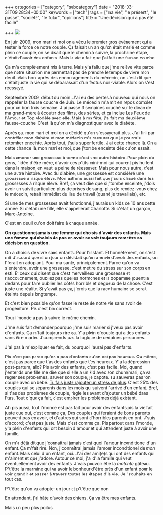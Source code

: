 +++
categories = ["category", "subcategory"]
date = "2018-03-31T09:28:34+00:00"
keywords = ["tech"]
tags = ["ma vie", "le présent", "le passé", "société", "le futur", "opinions"]
title = "Une décision qui a pas été facile"

+++
![](/uploads/2018/03/31/kids-holding-hands.jpg)

En juin 2009, mon mari et moi on a vécu le premier gros événement qui a tester la force de notre couple. Ça faisait un an qu'on était marié et comme plein de couple, on se disait que le chemin à suivre, la prochaine étape, c'était d'avoir des enfants. Mais la vie a fait que j'ai fait une fausse couche.

Ça m'a complètement mis à terre. Mais y'a fallu que j'me relève vite parce que notre situation me permettait pas de prendre le temps de vivre mon deuil. Mais bon, après des encouragements du médecin, on s'est dit que c'était juste la vie qui se débarassait d'un feotus non-viable. Alors on s'est réessayé.

Septembre 2009, début du moin. J'ai eu des pertes à nouveau qui nous on rappeller la fausse couche de Juin. Le médecin m'a mit en repos complet pour un bon trois semaine. J'ai passé 3 semaines couché sur le divan de ma grand-mère à écouter des films, des séries, et ça inclue Les Feux de l'Amour et Top Modèle avec elle.  Mais à ma fête, j'ai fait ma deuxième fausse-couche. C'est là qu'on m'a diagnostiquer avec le diabète. 

Après ça. mon mari et moi on a décidé qu'on s'essayerait plus. J'ai fini par contrôler mon diabète et mon médecin m'a rassurer que je pourrais retomber enceinte. Après tout, j'suis super fertile. J'ai cette chance là. On a cette chance là, mon mari et moi, que j'tombe enceinte dès qu'on essait. 

Mais amener une grossesse à terme c'est une autre histoire. Pour plein de gens, l'idée d'être mère, d'avoir des p'tits mini-moi qui courent pis hurlent dans la maison, en vaut la peine de réessayer. Mais pour nous autre, c'est une autre histoire. Avec du diabète, une grossesse est considéré une grossesse à risque élevé. Mon asthme aussi fait que j'suis classé dans les grossesses à risque élevé. Bref, ça veut dire que si j'tombe enceinte, j'dois avoir un suivit particulier: plus de prises de sang, plus de rendez-vous chez le médecin, retrait immédiat du lieu de travail (quand je travaillais), etc. 

Si une de mes grossesses avait fonctionné, j'aurais un kids de 10 ans cette année. Si c'était une fille, elle s'appellerait Charlotte. Si c'était un garçon, Marc-Antoine. 

C'est un deuil qu'on doit faire à chaque année.

**On questionne jamais une femme qui choisis d'avoir des enfants. Mais une femme qui choisis de pas en avoir se voit toujours remettre sa décision en question.**

On a choisis de vivre sans enfants. Pour l'instant. Et honnêtement, on s'est mit d'accord que si un jour on décidait qu'on a envie d'avoir des enfants, on l'ferait en adoptant. Pour ma santé, principalement. Parce qu'on va s'entendre, avoir une grossesse, c'est mettre du stress sur son corps en esti. Et ceux qui disent que c'est merveilleux une grossesse et l'accouchement, oubliez pas que les hormones et la dopamine jouent la dedans pour faire oublier les côtés horrible et dégueux de la chose. C'est juste une réalité. Si y'avait pas ça, j'crois que la race humaine se serait éteinte depuis longtemps. 

Et c'est bien possible qu'on fasse le reste de notre vie sans avoir de progéniture. Pis c'est bin correct. 

Tout l'monde a pas à suivre le même chemin. 

J'me suis fait demander pourquoi j'me suis marier si j'veux pas avoir d'enfants. Ça m'fait toujours rire ça. Y'a plein d'couple qui a des enfants sans être marier. J'comprends pas la logique de certaines personnes. 

J'ai pas à m'expliquer en fait, du pourquoi j'aurai pas d'enfants. 

Pis c'est pas parce qu'on a pas d'enfants qu'on est pas heureux. Ou même, c'est pas parce que t'as des enfants que t'es heureux. Y'a la dépression post-partum, allo? Pis avoir des enfants, c'est pas facile. Moi, quand j'entends une fille me dire que si elle a un kid avec son chum/mari, ça va régler ses problèmes, sauver son couple, je capote. Tu sauveras pas ton couple avec un bébé. [Tu fais juste rajouter un stress de plus](https://www.psychologue.net/articles/larrivee-dun-bebe-une-epreuve-pour-le-couple). C'est 25% des couples qui se séparents dans les mois qui suivent l'arrivé d'un enfant. Bref, si t'as des problèmes de couple, règle les avant d'ajouter un bébé dans l'tas. Tout c'que ça fait, c'est empirer les problèmes déjà existant.

Ah pis aussi, tout l'monde est pas fait pour avoir des enfants pis la vie fait juste que oui, c'est comme ça, Des couples qui feraient de bons parents peuvent pas en avoir, et d'autres qui sont d'horribles parents en ont. J'suis d'accord; c'est pas juste. Mais c'est comme ça. Pis partout dans l'monde, y'a plein d'enfants qui ont besoin d'amour et qui attendent juste à avoir une famille. 

On m'a déjà dit que j'connaîtrai jamais c'est quoi l'amour inconditionel d'un enfant. Ça m'fait rire. Non, j'connaîtrai jamais l'amour inconditionel de _mon_ enfant. Mais celui d'un enfant, oui. J'ai des ami(e)s qui ont des enfants qui m'aiment et que j'adore. Autour de moi, j'ai d'la famille qui veut éventuellement avoir des enfants. J'vais pouvoir être la _matante_ gâteau. P't'être la marraine qui va avoir le bonheur d'être près d'un enfant pour le voir grandir et passer à travers toutes les étapes d'la vie. Je l'souhaite en tout cas. 

P't'être qu'on va adopter un jour et p't'être que non.

En attendant, j'ai hâte d'avoir des chiens. Ça va être mes enfants. 

Mais un peu plus poilus